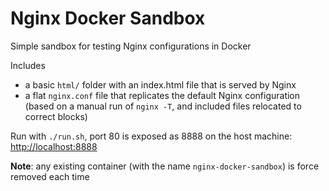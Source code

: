# Nginx Docker Sandbox

Simple sandbox for testing Nginx configurations in Docker

Includes

- a basic `html/` folder with an index.html file that is served by Nginx
- a flat `nginx.conf` file that replicates the default Nginx configuration (based on a manual run of `nginx -T`, and included files relocated to correct blocks)

Run with `./run.sh`, port 80 is exposed as 8888 on the host machine: [http://localhost:8888](http://localhost:8888)

**Note**: any existing container (with the name `nginx-docker-sandbox`) is force removed each time
